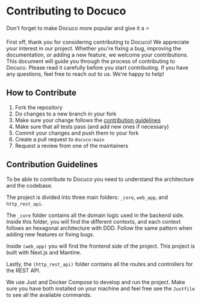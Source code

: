 # Contributing to Docuco

Don't forget to make Docuco more popular and give it a ⭐

First off, thank you for considering contributing to Docuco! We appreciate your interest in our project. Whether you're fixing a bug, improving the documentation, or adding a new feature, we welcome your contributions. This document will guide you through the process of contributing to Docuco. Please read it carefully before you start contributing. If you have any questions, feel free to reach out to us. We're happy to help! 

## How to Contribute

1. Fork the repository
2. Do changes to a new branch in your fork
3. Make sure your change follows the [contribution guidelines](#contribution-guidelines)
4. Make sure that all tests pass (and add new ones if necessary)
5. Commit your changes and push them to your fork
6. Create a pull request to `docuco:main`
7. Request a review from one of the maintainers

## Contribution Guidelines

To be able to contribute to Docuco you need to understand the architecture and the codebase. 

The project is divided into three main folders: `_core`, `web_app`, and `http_rest_api`.

The `_core` folder contains all the domain logic used in the backend side. Inside this folder, you will find the different contexts, and each context follows an hexagonal architecture with DDD. Follow the same pattern when adding new features or fixing bugs.

Inside `(web_app)` you will find the frontend side of the project. This project is built with Next.js and Mantine.

Lastly, the `(http_rest_api)` folder contains all the routes and controllers for the REST API.

We use Just and Docker Compose to develop and run the project. Make sure you have both installed on your machine and feel free see the `Justfile` to see all the available commands.

